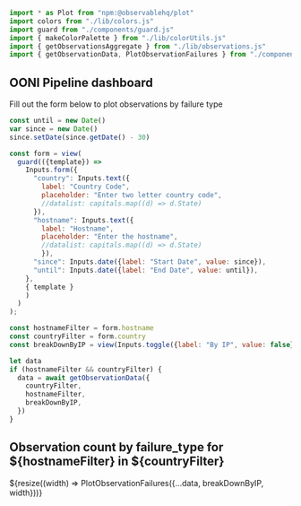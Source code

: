 ```js
import * as Plot from "npm:@observablehq/plot"
import colors from "./lib/colors.js"
import guard from "./components/guard.js"
import { makeColorPalette } from "./lib/colorUtils.js"
import { getObservationsAggregate } from "./lib/observations.js"
import { getObservationData, PlotObservationFailures } from "./components/observationFailures.js"
```

## OONI Pipeline dashboard

Fill out the form below to plot observations by failure type

```js
const until = new Date()
var since = new Date()
since.setDate(since.getDate() - 30)

const form = view(
  guard(({template}) => 
    Inputs.form({
      "country": Inputs.text({
        label: "Country Code",
        placeholder: "Enter two letter country code",
        //datalist: capitals.map((d) => d.State)
      }),
      "hostname": Inputs.text({
        label: "Hostname",
        placeholder: "Enter the hostname",
        //datalist: capitals.map((d) => d.State)
        }),
      "since": Inputs.date({label: "Start Date", value: since}),
      "until": Inputs.date({label: "End Date", value: until}),
    },
    { template }
    )
  )
);
```

```js
const hostnameFilter = form.hostname
const countryFilter = form.country
const breakDownByIP = view(Inputs.toggle({label: "By IP", value: false}));
```

```js
let data
if (hostnameFilter && countryFilter) {
  data = await getObservationData({
    countryFilter,
    hostnameFilter,
    breakDownByIP,
  })
}
```
<div class="card">
<h2>Observation count by failure_type for ${hostnameFilter} in ${countryFilter}</h2>
${resize((width) => PlotObservationFailures({...data, breakDownByIP, width}))}
</div>